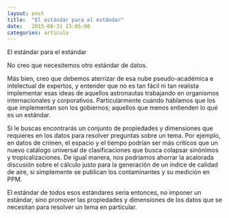 ```yaml
---
layout: post
title:  "El estándar para el estándar"
date:   2015-08-31 23:05:00
categories: articulo
---
```


El estándar para el estándar

No creo que necesitemos otro estándar de datos.

Más bien, creo que debemos aterrizar de esa nube pseudo-académica e intelectual de expertos, y entender que no es tan fácil ni tan realista implementar esas ideas de aquellos astronautas trabajando en organismos internacionales y corporativos. Particularmente cuando hablamos que los que implementan son los gobiernos; aquellos que menos entienden lo qué es un estándar.

Si le buscas encontrarás un conjunto de propiedades y dimensiones que requieres en los datos para resolver preguntas sobre un tema. Por ejemplo, en datos de crimen, el espacio y el tiempo podrían ser más críticos que un nuevo catálogo universal de clasificaciones que busca colapsar sinónimos y tropicalizaciones. De igual manera, nos podríamos ahorrar la acalorada discusión sobre el cálculo justo para la generación de un índice de calidad de aire, si simplemente se publican los contaminantes y su medición en PPM.

El estándar de todos esos estándares sería entonces, no imponer un estándar, sino promover las propiedades y dimensiones de los datos que se necesitan para resolver un tema en particular.

